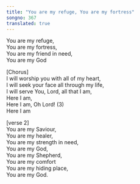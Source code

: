 ```yaml
---
title: "You are my refuge, You are my fortress"
songno: 367
translated: true
---
```

You are my refuge,  
You are my fortress,  
You are my friend in need,  
You are my God

[Chorus]    
I will worship you with all of my heart,  
I will seek your face all through my life,  
I will serve You, Lord, all that I am,  
Here I am,  
Here I am, Oh Lord! (3)  
Here I am  
  
[verse 2]  
You are my Saviour,  
You are my healer,  
You are my strength in need,  
You are my God,  
You are my Shepherd,  
You are my comfort  
You are my hiding place,  
You are my God.  
